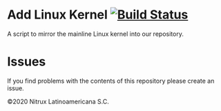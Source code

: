 # Add Linux Kernel [![Build Status](https://travis-ci.org/Nitrux/add-kernel.svg?branch=master)](https://travis-ci.org/Nitrux/add-kernel)

A script to mirror the mainline Linux kernel into our repository.

# Issues
If you find problems with the contents of this repository please create an issue.

©2020 Nitrux Latinoamericana S.C.

